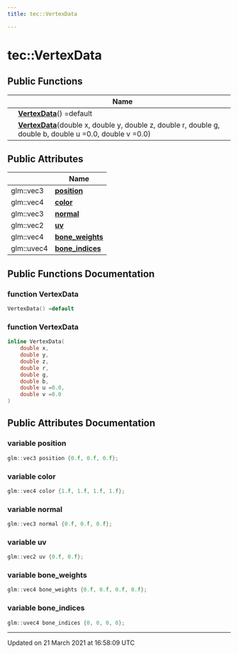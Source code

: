 ```yaml
---
title: tec::VertexData

---
```


# tec::VertexData



## Public Functions

|                | Name           |
| -------------- | -------------- |
| | **[VertexData](/engine/Classes/structtec_1_1_vertex_data/#function-vertexdata)**() =default |
| | **[VertexData](/engine/Classes/structtec_1_1_vertex_data/#function-vertexdata)**(double x, double y, double z, double r, double g, double b, double u =0.0, double v =0.0) |

## Public Attributes

|                | Name           |
| -------------- | -------------- |
| glm::vec3 | **[position](/engine/Classes/structtec_1_1_vertex_data/#variable-position)**  |
| glm::vec4 | **[color](/engine/Classes/structtec_1_1_vertex_data/#variable-color)**  |
| glm::vec3 | **[normal](/engine/Classes/structtec_1_1_vertex_data/#variable-normal)**  |
| glm::vec2 | **[uv](/engine/Classes/structtec_1_1_vertex_data/#variable-uv)**  |
| glm::vec4 | **[bone_weights](/engine/Classes/structtec_1_1_vertex_data/#variable-bone_weights)**  |
| glm::uvec4 | **[bone_indices](/engine/Classes/structtec_1_1_vertex_data/#variable-bone_indices)**  |

## Public Functions Documentation

### function VertexData

```cpp
VertexData() =default
```


### function VertexData

```cpp
inline VertexData(
    double x,
    double y,
    double z,
    double r,
    double g,
    double b,
    double u =0.0,
    double v =0.0
)
```


## Public Attributes Documentation

### variable position

```cpp
glm::vec3 position {0.f, 0.f, 0.f};
```


### variable color

```cpp
glm::vec4 color {1.f, 1.f, 1.f, 1.f};
```


### variable normal

```cpp
glm::vec3 normal {0.f, 0.f, 0.f};
```


### variable uv

```cpp
glm::vec2 uv {0.f, 0.f};
```


### variable bone_weights

```cpp
glm::vec4 bone_weights {0.f, 0.f, 0.f, 0.f};
```


### variable bone_indices

```cpp
glm::uvec4 bone_indices {0, 0, 0, 0};
```


-------------------------------

Updated on 21 March 2021 at 16:58:09 UTC
